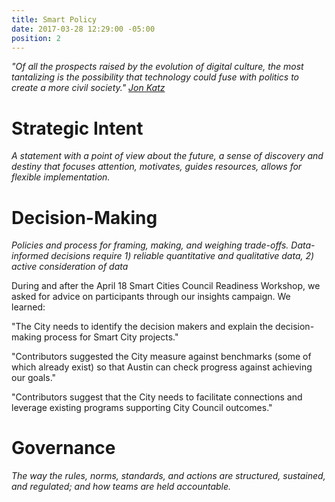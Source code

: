 ```yaml
---
title: Smart Policy
date: 2017-03-28 12:29:00 -05:00
position: 2
---
```


*"Of all the prospects raised by the evolution of digital culture, the most tantalizing is the possibility that technology could fuse with politics to create a more civil society." [Jon Katz](https://en.wikipedia.org/wiki/Jon_Katz)*

# Strategic Intent
*A statement with a point of view about the future, a sense of discovery and destiny that focuses attention, motivates, guides resources, allows for flexible implementation.*

# Decision-Making
*Policies and process for framing, making, and weighing trade-offs. Data-informed decisions require 1) reliable quantitative and qualitative data, 2) active consideration of data*

During and after the April 18 Smart Cities Council Readiness Workshop, we asked for advice on participants through our insights campaign. We learned:

"The City needs to identify the decision makers and explain the decision-making process for Smart City projects."

"Contributors suggested the City measure against benchmarks (some of which already exist) so that Austin can check progress against achieving our goals."

"Contributors suggest that the City needs to facilitate connections and leverage existing programs supporting City Council outcomes."

# Governance
*The way the rules, norms, standards, and actions are structured, sustained, and regulated; and how teams are held accountable.*